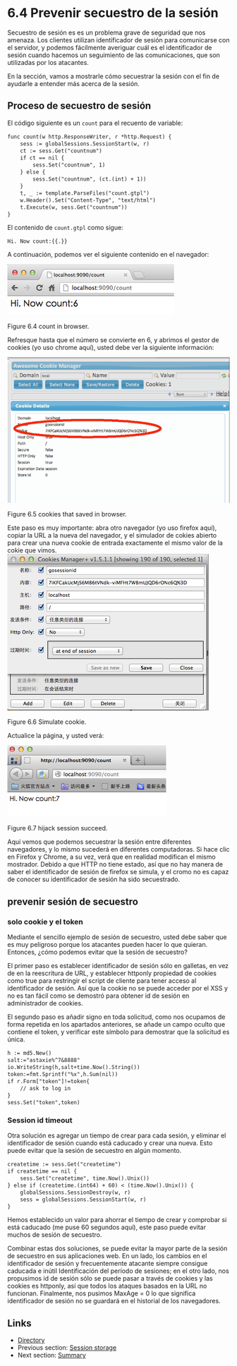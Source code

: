 # 6.4 Prevenir secuestro de la sesión

Secuestro de sesión es es un problema grave de seguridad que nos amenaza. Los clientes utilizan identificador de sesión para comunicarse con el servidor, y podemos fácilmente averiguar cuál es el identificador de sesión cuando hacemos un seguimiento de las comunicaciones, que son utilizadas por los atacantes.

En la sección, vamos a mostrarle cómo secuestrar la sesión con el fin de ayudarle a entender más acerca de la sesión.

## Proceso de secuestro de sesión

El código siguiente es un `count` para el recuento de variable:

	func count(w http.ResponseWriter, r *http.Request) {
	    sess := globalSessions.SessionStart(w, r)
	    ct := sess.Get("countnum")
	    if ct == nil {
	        sess.Set("countnum", 1)
	    } else {
	        sess.Set("countnum", (ct.(int) + 1))
	    }
	    t, _ := template.ParseFiles("count.gtpl")
	    w.Header().Set("Content-Type", "text/html")
	    t.Execute(w, sess.Get("countnum"))
	}

El contenido de `count.gtpl` como sigue:

	Hi. Now count:{{.}}

A continuación, podemos ver el siguiente contenido en el navegador:

![](images/6.4.hijack.png?raw=true)

Figure 6.4 count in browser.

Refresque hasta que el número se convierte en 6, y abrimos el gestor de cookies (yo uso chrome aquí), usted debe ver la siguiente información:

![](images/6.4.cookie.png?raw=true)

Figure 6.5 cookies that saved in browser.

Este paso es muy importante: abra otro navegador (yo uso firefox aquí), copiar la URL a la nueva del navegador, y el simulador de cokies abierto para crear una nueva cookie de entrada exactamente el mismo valor de la cokie que vimos.
![](images/6.4.setcookie.png?raw=true)

Figure 6.6 Simulate cookie.

Actualice la página, y usted verá:

![](images/6.4.hijacksuccess.png?raw=true)

Figure 6.7 hijack session succeed.

Aquí vemos que podemos secuestrar la sesión entre diferentes navegadores, y lo mismo sucederá en diferentes computadoras. Si hace clic en Firefox y Chrome, a su vez, verá que en realidad modifican el mismo mostrador. Debido a que HTTP no tiene estado, así que no hay manera de saber el identificador de sesión de firefox se simula, y el cromo no es capaz de conocer su identificador de sesión ha sido secuestrado.

## prevenir sesión de secuestro

### solo cookie y el token

Mediante el sencillo ejemplo de sesión de secuestro, usted debe saber que es muy peligroso porque los atacantes pueden hacer lo que quieran. Entonces, ¿cómo podemos evitar que la sesión de secuestro?

El primer paso es establecer identificador de sesión sólo en galletas, en vez de en la reescritura de URL, y establecer httponly propiedad de cookies como true para restringir el script de cliente para tener acceso al identificador de sesión. Así que la cookie no se puede acceder por el XSS y no es tan fácil como se demostró para obtener id de sesión en administrador de cookies.

El segundo paso es añadir signo en toda solicitud, como nos ocupamos de forma repetida en los apartados anteriores, se añade un campo oculto que contiene el token, y verificar este símbolo para demostrar que la solicitud es única.
	
	h := md5.New()
	salt:="astaxie%^7&8888"
	io.WriteString(h,salt+time.Now().String())
	token:=fmt.Sprintf("%x",h.Sum(nil))
	if r.Form["token"]!=token{
	    // ask to log in
	}
	sess.Set("token",token)

### Session id timeout

Otra solución es agregar un tiempo de crear para cada sesión, y eliminar el identificador de sesión cuando está caducado y crear una nueva. Esto puede evitar que la sesión de secuestro en algún momento.

	createtime := sess.Get("createtime")
	if createtime == nil {
	    sess.Set("createtime", time.Now().Unix())
	} else if (createtime.(int64) + 60) < (time.Now().Unix()) {
	    globalSessions.SessionDestroy(w, r)
	    sess = globalSessions.SessionStart(w, r)
	}

Hemos establecido un valor para ahorrar el tiempo de crear y comprobar si está caducado (me puse 60 segundos aquí), este paso puede evitar muchos de sesión de secuestro.

Combinar estas dos soluciones, se puede evitar la mayor parte de la sesión de secuestro en sus aplicaciones web. En un lado, los cambios en el identificador de sesión y frecuentemente atacante siempre consigue caducada e inútil Identificación del período de sesiones; en el otro lado, nos propusimos id de sesión sólo se puede pasar a través de cookies y las cookies es httponly, así que todos los ataques basados ​​en la URL no funcionan. Finalmente, nos pusimos MaxAge = 0 lo que significa identificador de sesión no se guardará en el historial de los navegadores.

## Links

- [Directory](preface.md)
- Previous section: [Session storage](06.3.md)
- Next section: [Summary](06.5.md)
